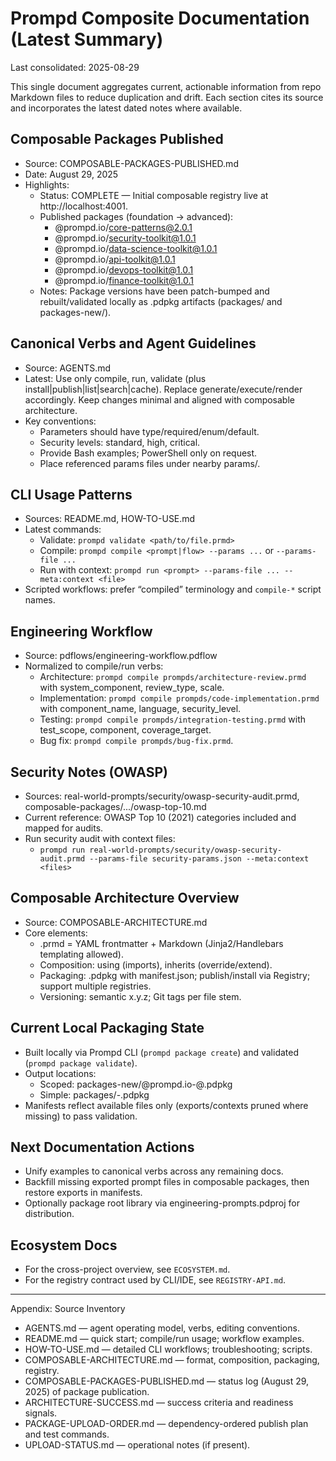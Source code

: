 # Prompd Composite Documentation (Latest Summary)

Last consolidated: 2025-08-29

This single document aggregates current, actionable information from repo Markdown files to reduce duplication and drift. Each section cites its source and incorporates the latest dated notes where available.

## Composable Packages Published
- Source: COMPOSABLE-PACKAGES-PUBLISHED.md
- Date: August 29, 2025
- Highlights:
  - Status: COMPLETE — Initial composable registry live at http://localhost:4001.
  - Published packages (foundation → advanced):
    - @prompd.io/core-patterns@2.0.1
    - @prompd.io/security-toolkit@1.0.1
    - @prompd.io/data-science-toolkit@1.0.1
    - @prompd.io/api-toolkit@1.0.1
    - @prompd.io/devops-toolkit@1.0.1
    - @prompd.io/finance-toolkit@1.0.1
  - Notes: Package versions have been patch-bumped and rebuilt/validated locally as .pdpkg artifacts (packages/ and packages-new/).

## Canonical Verbs and Agent Guidelines
- Source: AGENTS.md
- Latest: Use only compile, run, validate (plus install|publish|list|search|cache). Replace generate/execute/render accordingly. Keep changes minimal and aligned with composable architecture.
- Key conventions:
  - Parameters should have type/required/enum/default.
  - Security levels: standard, high, critical.
  - Provide Bash examples; PowerShell only on request.
  - Place referenced params files under nearby params/.

## CLI Usage Patterns
- Sources: README.md, HOW-TO-USE.md
- Latest commands:
  - Validate: `prompd validate <path/to/file.prmd>`
  - Compile: `prompd compile <prompt|flow> --params ...` or `--params-file ...`
  - Run with context: `prompd run <prompt> --params-file ... --meta:context <file>`
- Scripted workflows: prefer “compiled” terminology and `compile-*` script names.

## Engineering Workflow
- Source: pdflows/engineering-workflow.pdflow
- Normalized to compile/run verbs:
  - Architecture: `prompd compile prompds/architecture-review.prmd` with system_component, review_type, scale.
  - Implementation: `prompd compile prompds/code-implementation.prmd` with component_name, language, security_level.
  - Testing: `prompd compile prompds/integration-testing.prmd` with test_scope, component, coverage_target.
  - Bug fix: `prompd compile prompds/bug-fix.prmd`.

## Security Notes (OWASP)
- Sources: real-world-prompts/security/owasp-security-audit.prmd, composable-packages/.../owasp-top-10.md
- Current reference: OWASP Top 10 (2021) categories included and mapped for audits.
- Run security audit with context files:
  - `prompd run real-world-prompts/security/owasp-security-audit.prmd --params-file security-params.json --meta:context <files>`

## Composable Architecture Overview
- Source: COMPOSABLE-ARCHITECTURE.md
- Core elements:
  - .prmd = YAML frontmatter + Markdown (Jinja2/Handlebars templating allowed).
  - Composition: using (imports), inherits (override/extend).
  - Packaging: .pdpkg with manifest.json; publish/install via Registry; support multiple registries.
  - Versioning: semantic x.y.z; Git tags per file stem.

## Current Local Packaging State
- Built locally via Prompd CLI (`prompd package create`) and validated (`prompd package validate`).
- Output locations:
  - Scoped: packages-new/@prompd.io-<name>@<version>.pdpkg
  - Simple: packages/<name>-<version>.pdpkg
- Manifests reflect available files only (exports/contexts pruned where missing) to pass validation.

## Next Documentation Actions
- Unify examples to canonical verbs across any remaining docs.
- Backfill missing exported prompt files in composable packages, then restore exports in manifests.
- Optionally package root library via engineering-prompts.pdproj for distribution.

## Ecosystem Docs
- For the cross-project overview, see `ECOSYSTEM.md`.
- For the registry contract used by CLI/IDE, see `REGISTRY-API.md`.

---

Appendix: Source Inventory
- AGENTS.md — agent operating model, verbs, editing conventions.
- README.md — quick start; compile/run usage; workflow examples.
- HOW-TO-USE.md — detailed CLI workflows; troubleshooting; scripts.
- COMPOSABLE-ARCHITECTURE.md — format, composition, packaging, registry.
- COMPOSABLE-PACKAGES-PUBLISHED.md — status log (August 29, 2025) of package publication.
- ARCHITECTURE-SUCCESS.md — success criteria and readiness signals.
- PACKAGE-UPLOAD-ORDER.md — dependency-ordered publish plan and test commands.
- UPLOAD-STATUS.md — operational notes (if present).
